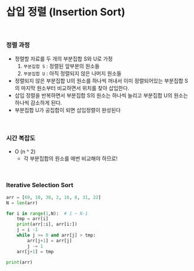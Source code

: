 # 삽입 정렬 (Insertion Sort)

<br>

### 정렬 과정

- 정렬할 자료를 두 개의 부분집합 S와 U로 가정
  1. `부분집합 S` : 정렬된 앞부분의 원소들
  2. `부분집합 U` : 아직 정렬되지 않은 나머지 원소들
- 정렬되지 않은 부분집합 U의 원소를 하나씩 꺼내서 이미 정렬되어있는 부분집합 S의 마지막 원소부터 비교하면서 위치를 찾아 삽입한다.
- 삽입 정렬을 반복하면서 부분집합 S의 원소는 하나씩 늘리고 부분집합 U의 원소는 하나씩 감소하게 된다.
- 부분집합 U가 공집합이 되면 삽입정렬이 완성된다

<br>

### 시간 복잡도

- O (n ^ 2)
  - 각 부분집합의 원소를 매번 비교해야 하므로!

<br>

### Iterative Selection Sort

```python
arr = [69, 10, 30, 2, 16, 8, 31, 22]
N = len(arr)

for i in range(1,N):  # 1 ~ N-1
    tmp = arr[i]
    print(arr[:i], arr[i:])
    j = i -1
    while j >= 0 and arr[j] > tmp:
        arr[j+1] = arr[j]
        j -= 1
    arr[j+1] = tmp

print(arr)
```

